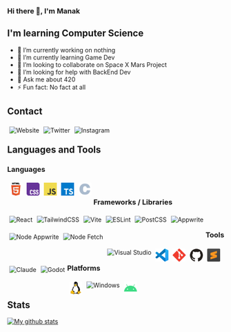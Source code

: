<!-- Links -->
[website]:https://manak-hash.github.io/Manak/
[twitter]: https://x.com/Manak_btw
[instagram]: https://www.instagram.com/manak_btw/

<!-- End links -->

### Hi there 👋, I'm Manak

## I'm learning Computer Science
- 🔭 I’m currently working on nothing
- 🌱 I’m currently learning Game Dev
- 👯 I’m looking to collaborate on Space X Mars Project
- 🤔 I’m looking for help with BackEnd Dev
- 💬 Ask me about 420
- ⚡ Fun fact: No fact at all

## Contact

[<img src="https://upload.wikimedia.org/wikipedia/commons/thumb/f/f4/White_Globe_Icon.png/1200px-White_Globe_Icon.png" alt="Website" align="left" height="22px" style="padding: 5px;">][website]
[<img src="https://uxwing.com/wp-content/themes/uxwing/download/brands-and-social-media/x-social-media-white-icon.png" alt="Twitter" align="left" height="22px" style="padding: 5px;">][twitter]
[<img src="https://uxwing.com/wp-content/themes/uxwing/download/brands-and-social-media/instagram-white-icon.png" alt="Instagram" align="left" height="22px" style="padding: 5px;">][instagram]
<br />

## Languages and Tools

### Languages

<img src="https://raw.githubusercontent.com/github/explore/80688e429a7d4ef2fca1e82350fe8e3517d3494d/topics/html/html.png" alt="HTML" align="left" height="30px" style="padding: 5px;">
<img src="https://raw.githubusercontent.com/github/explore/80688e429a7d4ef2fca1e82350fe8e3517d3494d/topics/css/css.png" alt="CSS" align="left" height="30px" style="padding: 5px;">
<img src="https://raw.githubusercontent.com/github/explore/80688e429a7d4ef2fca1e82350fe8e3517d3494d/topics/javascript/javascript.png" alt="JavaScript" align="left" height="30px" style="padding: 5px;">
<img src="https://raw.githubusercontent.com/github/explore/80688e429a7d4ef2fca1e82350fe8e3517d3494d/topics/typescript/typescript.png" alt="TypeScript" align="left" height="30px" style="padding: 5px;" style="padding: 5px;">
<img src="https://raw.githubusercontent.com/github/explore/f3e22f0dca2be955676bc70d6214b95b13354ee8/topics/c/c.png" alt="C" align="left" height="30px" style="padding: 5px;">
<br />

### Frameworks / Libraries
<img src="https://react.dev/favicon.ico" alt="React" align="left" height="30px" style="padding: 5px;">
<img src="https://seeklogo.com/images/T/tailwind-css-logo-5AD4175897-seeklogo.com.png" alt="TailwindCSS" align="left" height="30px" style="padding: 5px;">
<img src="https://vitejs.dev/logo.svg" alt="Vite" align="left" height="30px" style="padding: 5px;">
<img src="https://eslint.org/icon-512.png" alt="ESLint" align="left" height="30px" style="padding: 5px;">
<img src="https://postcss.org/logo.svg" alt="PostCSS" align="left" height="30px" style="padding: 5px;">
<img src="https://appwrite.io/assets/logos/appwrite.svg" alt="Appwrite" align="left" height="30px" style="padding: 5px;">
<img src="https://appwrite.io/assets/logos/appwrite.svg" alt="Node Appwrite" align="left" height="30px" style="padding: 5px;">
<img src="https://raw.githubusercontent.com/node-fetch/node-fetch/main/media/logo.svg" alt="Node Fetch" align="left" height="30px" style="padding: 5px;">

<br />

### Tools

<img src="https://visualstudio.microsoft.com/wp-content/uploads/2019/06/BrandVisualStudioWin2019-3.svg" alt="Visual Studio" align="left" height="30px" style="padding: 5px;">
<img src="https://raw.githubusercontent.com/github/explore/80688e429a7d4ef2fca1e82350fe8e3517d3494d/topics/visual-studio-code/visual-studio-code.png" alt="Visual Code" align="left" height="30px" style="padding: 5px;">
<img src="https://raw.githubusercontent.com/github/explore/80688e429a7d4ef2fca1e82350fe8e3517d3494d/topics/git/git.png" alt="Git" align="left" height="30px" style="padding: 5px;">
<img src="https://raw.githubusercontent.com/github/explore/89bdd9644f44d1b12180fd512b95574fe4c54617/topics/github-api/github-api.png" alt="GitHub" align="left" height="30px" style="padding: 5px;">
<img src="https://raw.githubusercontent.com/github/explore/80688e429a7d4ef2fca1e82350fe8e3517d3494d/topics/sublime-text/sublime-text.png" alt="Sublime" align="left" height="30px" style="padding: 5px;">
<img src="https://registry.npmmirror.com/@lobehub/icons-static-png/latest/files/dark/claude-color.png" alt="Claude" align="left" height="30px" style="padding: 5px;">
<img src="https://godotengine.org/assets/press/icon_color.png" alt="Godot" align="left" height="30px" style="padding: 5px;">
<br />

### Platforms

<img src="https://raw.githubusercontent.com/github/explore/80688e429a7d4ef2fca1e82350fe8e3517d3494d/topics/linux/linux.png" alt="Linux" align="left" height="30px" style="padding: 5px;">
<img src="https://upload.wikimedia.org/wikipedia/commons/thumb/5/5f/Windows_logo_-_2012.svg/1024px-Windows_logo_-_2012.svg.png" alt="Windows" align="left" height="30px" style="padding: 5px;">
<img src="https://raw.githubusercontent.com/github/explore/80688e429a7d4ef2fca1e82350fe8e3517d3494d/topics/android/android.png" alt="Android" align="left" height="30px" style="padding: 5px;">
<br />

## Stats

[![My github stats](https://github-readme-stats.vercel.app/api?username=Manak-hash)](https://github.com/anuraghazra/github-readme-stats)
